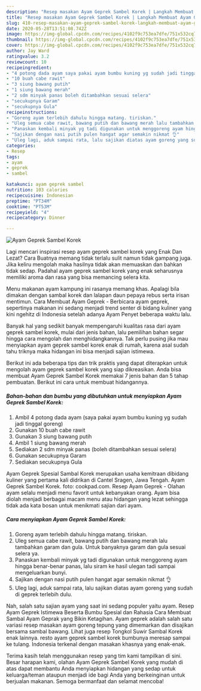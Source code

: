 ```yaml
---
description: "Resep masakan Ayam Geprek Sambel Korek | Langkah Membuat Ayam Geprek Sambel Korek Yang Bikin Ngiler"
title: "Resep masakan Ayam Geprek Sambel Korek | Langkah Membuat Ayam Geprek Sambel Korek Yang Bikin Ngiler"
slug: 410-resep-masakan-ayam-geprek-sambel-korek-langkah-membuat-ayam-geprek-sambel-korek-yang-bikin-ngiler
date: 2020-05-28T13:51:08.742Z
image: https://img-global.cpcdn.com/recipes/4102f9c753ea7dfe/751x532cq70/ayam-geprek-sambel-korek-foto-resep-utama.jpg
thumbnail: https://img-global.cpcdn.com/recipes/4102f9c753ea7dfe/751x532cq70/ayam-geprek-sambel-korek-foto-resep-utama.jpg
cover: https://img-global.cpcdn.com/recipes/4102f9c753ea7dfe/751x532cq70/ayam-geprek-sambel-korek-foto-resep-utama.jpg
author: Jay Ward
ratingvalue: 3.2
reviewcount: 10
recipeingredient:
- "4 potong dada ayam saya pakai ayam bumbu kuning yg sudah jadi tinggal goreng"
- "10 buah cabe rawit"
- "3 siung bawang putih"
- "1 siung bawang merah"
- "2 sdm minyak panas boleh ditambahkan sesuai selera"
- "secukupnya Garam"
- "secukupnya Gula"
recipeinstructions:
- "Goreng ayam terlebih dahulu hingga matang. tiriskan."
- "Uleg semua cabe rawit, bawang putih dan bawang merah lalu tambahkan garam dan gula. Untuk banyaknya garam dan gula sesuai selera ya."
- "Panaskan kembali minyak yg tadi digunakan untuk menggoreng ayam hingga benar-benar panas, lalu siram ke hasil ulegan tadi sampai mengeluarkan bunyi."
- "Sajikan dengan nasi putih pulen hangat agar semakin nikmat 👌"
- "Uleg lagi, aduk sampai rata, lalu sajikan diatas ayam goreng yang sudah di geprek terlebih dulu."
categories:
- Resep
tags:
- ayam
- geprek
- sambel

katakunci: ayam geprek sambel 
nutrition: 103 calories
recipecuisine: Indonesian
preptime: "PT34M"
cooktime: "PT53M"
recipeyield: "4"
recipecategory: Dinner

---
```



![Ayam Geprek Sambel Korek](https://img-global.cpcdn.com/recipes/4102f9c753ea7dfe/751x532cq70/ayam-geprek-sambel-korek-foto-resep-utama.jpg)

Lagi mencari inspirasi resep ayam geprek sambel korek yang Enak Dan Lezat? Cara Buatnya memang tidak terlalu sulit namun tidak gampang juga. Jika keliru mengolah maka hasilnya tidak akan memuaskan dan bahkan tidak sedap. Padahal ayam geprek sambel korek yang enak seharusnya memiliki aroma dan rasa yang bisa memancing selera kita.

Menu makanan ayam kampung ini rasanya memang khas. Apalagi bila dimakan dengan sambal korek dan lalapan daun pepaya rebus serta irisan mentimun. Cara Membuat Ayam Geprek - Berbicara ayam geprek, sepertinya makanan ini sedang menjadi trend senter di bidang kuliner yang kini ngehitz di Indonesia setelah adanya Ayam Penyet beberapa waktu lalu.

Banyak hal yang sedikit banyak mempengaruhi kualitas rasa dari ayam geprek sambel korek, mulai dari jenis bahan, lalu pemilihan bahan segar hingga cara mengolah dan menghidangkannya. Tak perlu pusing jika mau menyiapkan ayam geprek sambel korek enak di rumah, karena asal sudah tahu triknya maka hidangan ini bisa menjadi sajian istimewa.


Berikut ini ada beberapa tips dan trik praktis yang dapat diterapkan untuk mengolah ayam geprek sambel korek yang siap dikreasikan. Anda bisa membuat Ayam Geprek Sambel Korek memakai 7 jenis bahan dan 5 tahap pembuatan. Berikut ini cara untuk membuat hidangannya.

<!--inarticleads1-->

##### Bahan-bahan dan bumbu yang dibutuhkan untuk menyiapkan Ayam Geprek Sambel Korek:

1. Ambil 4 potong dada ayam (saya pakai ayam bumbu kuning yg sudah jadi tinggal goreng)
1. Gunakan 10 buah cabe rawit
1. Gunakan 3 siung bawang putih
1. Ambil 1 siung bawang merah
1. Sediakan 2 sdm minyak panas (boleh ditambahkan sesuai selera)
1. Gunakan secukupnya Garam
1. Sediakan secukupnya Gula


Ayam Geprek Spesial Sambal Korek merupakan usaha kemitraan dibidang kuliner yang pertama kali didrikan di Cantel Sragen, Jawa Tengah. Ayam Geprek Sambel Korek. foto: cookpad.com. Resep Ayam Geprek - Olahan ayam selalu menjadi menu favorit untuk kebanyakan orang. Ayam bisa diolah menjadi berbagai macam menu atau hidangan yang lezat sehingga tidak ada kata bosan untuk menikmati sajian dari ayam. 

<!--inarticleads2-->

##### Cara menyiapkan Ayam Geprek Sambel Korek:

1. Goreng ayam terlebih dahulu hingga matang. tiriskan.
1. Uleg semua cabe rawit, bawang putih dan bawang merah lalu tambahkan garam dan gula. Untuk banyaknya garam dan gula sesuai selera ya.
1. Panaskan kembali minyak yg tadi digunakan untuk menggoreng ayam hingga benar-benar panas, lalu siram ke hasil ulegan tadi sampai mengeluarkan bunyi.
1. Sajikan dengan nasi putih pulen hangat agar semakin nikmat 👌
1. Uleg lagi, aduk sampai rata, lalu sajikan diatas ayam goreng yang sudah di geprek terlebih dulu.


Nah, salah satu sajian ayam yang saat ini sedang populer yaitu ayam. Resep Ayam Geprek Istimewa Beserta Bumbu Spesial dan Rahasia Cara Membuat Sambal Ayam Geprak yang Bikin Ketagihan. Ayam geprek adalah salah satu variasi resep masakan ayam goreng tepung yang dimemarkan dan disajikan bersama sambal bawang. Lihat juga resep Tongkol Suwir Sambal Korek enak lainnya. resto ayam geprek sambel korek bumbunya meresap sampai ke tulang. Indonesia terkenal dengan masakan khasnya yang enak-enak. 

Terima kasih telah menggunakan resep yang tim kami tampilkan di sini. Besar harapan kami, olahan Ayam Geprek Sambel Korek yang mudah di atas dapat membantu Anda menyiapkan hidangan yang sedap untuk keluarga/teman ataupun menjadi ide bagi Anda yang berkeinginan untuk berjualan makanan. Semoga bermanfaat dan selamat mencoba!
